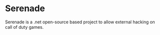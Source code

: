 # Serenade
Serenade is a .net open-source based project to allow external hacking on call of duty games. 
